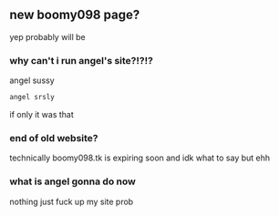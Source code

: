 ## new boomy098 page?

yep probably will be

### why can't i run angel's site?!?!?

angel sussy

```markdown
angel srsly
```

if only it was that 

### end of old website?

technically boomy098.tk is expiring soon and idk what to say but ehh

### what is angel gonna do now

nothing just fuck up my site prob
